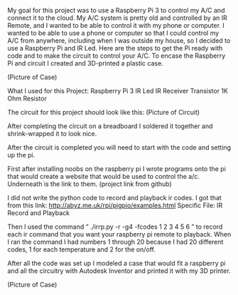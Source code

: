 My goal for this project was to use a Raspberry Pi 3 to control my A/C and connect it to the cloud. My A/C system is pretty old and controlled by an IR Remote, and I wanted to be able to control it with my phone or computer. I wanted to be able to use a phone or computer so that I could control my A/C from anywhere, including when I was outside my house, so I decided to use a Raspberry Pi and IR Led. Here are the steps to get the Pi ready with code and to make the circuit to control your A/C. To encase the Raspberry Pi and circuit I created and 3D-printed a plastic case.

(Picture of Case)


What I used for this Project:
Raspberry Pi 3
IR Led
IR Receiver
Transistor
1K Ohm Resistor

The circuit for this project should look like this:
(Picture of Circuit)


After completing the circuit on a breadboard I soldered it together and shrink-wrapped it to look nice.

After the circuit is completed you will need to start with the code and setting up the pi. 

First after installing noobs on the raspberry pi I wrote programs onto the pi that would create a website that would be used to control the a/c. Underneath is the link to them.
(project link from github)

 I did not write the python code to record and playback ir codes. I got that from this link:
http://abyz.me.uk/rpi/pigpio/examples.html
Specific File:
IR Record and Playback

Then I used the command “ ./irrp.py -r -g4 -fcodes 1 2 3 4 5 6 ” to record each ir command that you want your raspberry pi remote to playback. When I ran the command I had numbers 1 through 20 because I had 20 different codes, 1 for each temperature and 2 for the on/off.

After all the code was set up I modeled a case that would fit a raspberry pi and all the circuitry with Autodesk Inventor and printed it with my 3D printer.

(Picture of Case)
